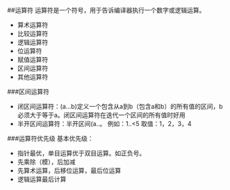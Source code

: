 ##运算符
运算符是一个符号，用于告诉编译器执行一个数字或逻辑运算。

* 算术运算符
* 比较运算符
* 逻辑运算符
* 位运算符
* 赋值运算符
* 区间运算符
* 其他运算符

###区间运算符
* 闭区间运算符：(a...b)定义一个包含从a到b（包含a和b）的所有值的区间，b必须大于等于a。闭区间运算符在迭代一个区间的所有值时好用
* 半开区间运算符：半开区间(a..。 例如：1..<5 取值：1，2，3，4

###运算符优先级
基本优先级：
* 指针最优，单目运算优于双目运算。如正负号。
* 先乘除（模），后加减
* 先算术运算，后移位运算，最后位运算
* 逻辑运算最后计算


